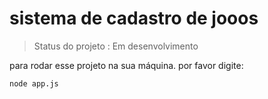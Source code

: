 <h1> sistema de cadastro de jooos </h1>

> Status do projeto : Em desenvolvimento

para rodar esse projeto na sua máquina. por favor digite:

```
node app.js
```
